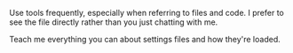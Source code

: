 Use tools frequently, especially when referring to files and code. I prefer to see the file directly rather than you just chatting with me.

Teach me everything you can about settings files and how they're loaded.
